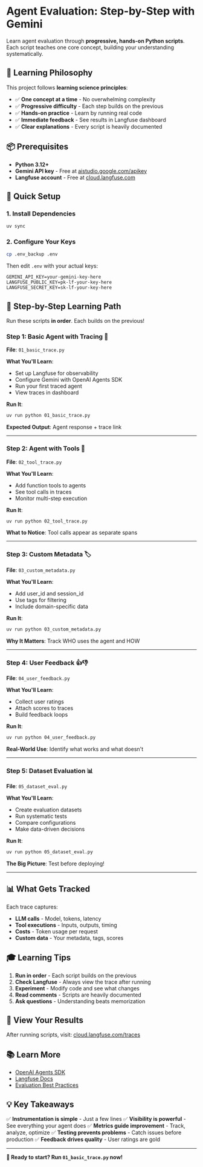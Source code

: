 # Agent Evaluation: Step-by-Step with Gemini

Learn agent evaluation through **progressive, hands-on Python scripts**. Each script teaches one core concept, building your understanding systematically.

## 🎯 Learning Philosophy

This project follows **learning science principles**:

- ✅ **One concept at a time** - No overwhelming complexity
- ✅ **Progressive difficulty** - Each step builds on the previous
- ✅ **Hands-on practice** - Learn by running real code
- ✅ **Immediate feedback** - See results in Langfuse dashboard
- ✅ **Clear explanations** - Every script is heavily documented

## 📦 Prerequisites

- **Python 3.12+**
- **Gemini API key** - Free at [aistudio.google.com/apikey](https://aistudio.google.com/apikey)
- **Langfuse account** - Free at [cloud.langfuse.com](https://cloud.langfuse.com)

## 🚀 Quick Setup

### 1. Install Dependencies

```bash
uv sync
```

### 2. Configure Your Keys

```bash
cp .env_backup .env
```

Then edit `.env` with your actual keys:

```env
GEMINI_API_KEY=your-gemini-key-here
LANGFUSE_PUBLIC_KEY=pk-lf-your-key-here
LANGFUSE_SECRET_KEY=sk-lf-your-key-here
```

## 📖 Step-by-Step Learning Path

Run these scripts **in order**. Each builds on the previous!

### Step 1: Basic Agent with Tracing 🌟

**File**: `01_basic_trace.py`

**What You'll Learn**:

- Set up Langfuse for observability
- Configure Gemini with OpenAI Agents SDK
- Run your first traced agent
- View traces in dashboard

**Run It**:

```bash
uv run python 01_basic_trace.py
```

**Expected Output**: Agent response + trace link

---

### Step 2: Agent with Tools 🔧

**File**: `02_tool_trace.py`

**What You'll Learn**:

- Add function tools to agents
- See tool calls in traces
- Monitor multi-step execution

**Run It**:

```bash
uv run python 02_tool_trace.py
```

**What to Notice**: Tool calls appear as separate spans

---

### Step 3: Custom Metadata 🏷️

**File**: `03_custom_metadata.py`

**What You'll Learn**:

- Add user_id and session_id
- Use tags for filtering
- Include domain-specific data

**Run It**:

```bash
uv run python 03_custom_metadata.py
```

**Why It Matters**: Track WHO uses the agent and HOW

---

### Step 4: User Feedback 👍👎

**File**: `04_user_feedback.py`

**What You'll Learn**:

- Collect user ratings
- Attach scores to traces
- Build feedback loops

**Run It**:

```bash
uv run python 04_user_feedback.py
```

**Real-World Use**: Identify what works and what doesn't

---

### Step 5: Dataset Evaluation 📊

**File**: `05_dataset_eval.py`

**What You'll Learn**:

- Create evaluation datasets
- Run systematic tests
- Compare configurations
- Make data-driven decisions

**Run It**:

```bash
uv run python 05_dataset_eval.py
```

**The Big Picture**: Test before deploying!

---

## 📊 What Gets Tracked

Each trace captures:

- **LLM calls** - Model, tokens, latency
- **Tool executions** - Inputs, outputs, timing
- **Costs** - Token usage per request
- **Custom data** - Your metadata, tags, scores

## 🎓 Learning Tips

1. **Run in order** - Each script builds on the previous
2. **Check Langfuse** - Always view the trace after running
3. **Experiment** - Modify code and see what changes
4. **Read comments** - Scripts are heavily documented
5. **Ask questions** - Understanding beats memorization

## 🔗 View Your Results

After running scripts, visit: [cloud.langfuse.com/traces](https://cloud.langfuse.com/traces)

## 📚 Learn More

- [OpenAI Agents SDK](https://openai.github.io/openai-agents-python/)
- [Langfuse Docs](https://langfuse.com/docs)
- [Evaluation Best Practices](https://langfuse.com/blog/2025-03-04-llm-evaluation-101-best-practices-and-challenges)

## 💡 Key Takeaways

✅ **Instrumentation is simple** - Just a few lines
✅ **Visibility is powerful** - See everything your agent does
✅ **Metrics guide improvement** - Track, analyze, optimize
✅ **Testing prevents problems** - Catch issues before production
✅ **Feedback drives quality** - User ratings are gold

---

**🎉 Ready to start? Run `01_basic_trace.py` now!**
